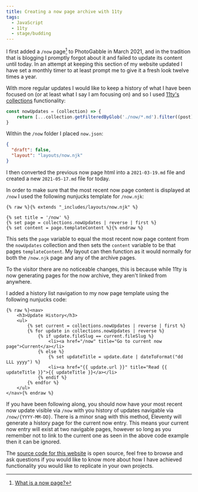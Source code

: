 ```yaml
---
title: Creating a now page archive with 11ty
tags:
  - JavaScript
  - 11ty
  - stage/budding
---
```



I first added a `/now` page[^1] to PhotoGabble in March 2021, and in the tradition that is blogging I promptly forgot about it and failed to update its content until today. In an attempt at keeping this section of my website updated I have set a monthly timer to at least prompt me to give it a fresh look twelve times a year.

With more regular updates I would like to keep a history of what I have been focused on (or at least what I say I am focusing on) and so I used [11ty's collections](https://www.11ty.dev/docs/collections/) functionality:

```javascript
const nowUpdates = (collection) => {
    return [...collection.getFilteredByGlob('./now/*.md').filter((post) => !post.data.draft)];
}
```

Within the `/now` folder I placed `now.json`:

```json
{
  "draft": false,
  "layout": "layouts/now.njk"
}
```

I then converted the previous now page html into a `2021-03-19.md` file and created a new `2021-05-17.md` file for today.

In order to make sure that the most recent now page content is displayed at `/now` I used the following nunjucks template for `/now.njk`:

```twig
{% raw %}{% extends "_includes/layouts/now.njk" %}

{% set title = '/now' %}
{% set page = collections.nowUpdates | reverse | first %}
{% set content = page.templateContent %}{% endraw %}
```

This sets the `page` variable to equal the most recent now page content from the `nowUpdates` collection and then sets the `content` variable to be that pages `templateContent`. My layout can then function as it would normally for both the `/now.njk` page and any of the archive pages.

To the visitor there are no noticeable changes, this is because while 11ty is now generating pages for the now archive, they aren't linked from anywhere.

I added a history list navigation to my now page template using the following nunjucks code:

```twig
{% raw %}<nav>
    <h3>Update History</h3>
    <ul>
        {% set current = collections.nowUpdates | reverse | first %}
        {% for update in collections.nowUpdates | reverse %}
            {% if update.fileSlug == current.fileSlug %}
                <li><a href="/now" title="Go to current now page">Current</a></li>
            {% else %}
                {% set updateTitle = update.date | dateToFormat("dd LLL yyyy") %}
                <li><a href="{{ update.url }}" title="Read {{ updateTitle }}">{{ updateTitle }}</a></li>
            {% endif %}
        {% endfor %}
    </ul>
</nav>{% endraw %}
```

If you have been following along, you should now have your most recent now update visible via `/now` with you history of
updates navigable via `/now/{YYYY-MM-DD}`. There is a minor snag with this method, Eleventy will generate a history page for the current now entry. This means your current now entry will exist at two navigable pages, however so long as you remember not to link to the current one as seen in the above code example then it can be ignored.

The [source code for this website](https://github.com/photogabble/website) is open source, feel free to browse and ask questions if you would like to know more about how I have achieved functionality you would like to replicate in your own projects. 

[^1]: [What is a now page?](https://nownownow.com/about)
